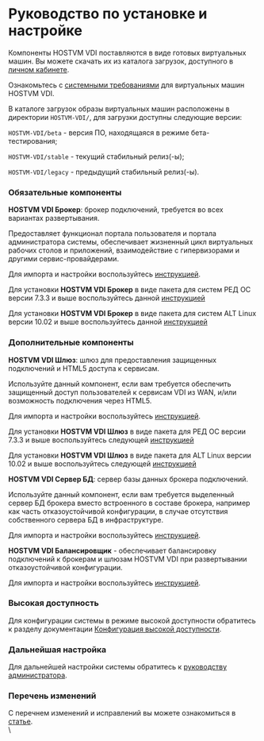 # Руководство по установке и настройке

Компоненты HOSTVM VDI поставляются в виде готовых виртуальных машин. Вы можете скачать их из каталога загрузок, доступного в [личном кабинете](https://lk.pvhostvm.ru).

Ознакомьтесь с [системными требованиями](https://kb.pvhostvm.ru/hostvm-vdi/hostvm-vdi-installation-guide/requirements) для виртуальных машин HOSTVM VDI.

В каталоге загрузок образы виртуальных машин расположены в директории `HOSTVM-VDI/`, для загрузки доступны следующие версии:

`HOSTVM-VDI/beta` - версия ПО, находящаяся в режиме бета-тестирования;

`HOSTVM-VDI/stable` - текущий стабильный релиз(-ы);

`HOSTVM-VDI/legacy` - предыдущий стабильный релиз(-ы).

### Обязательные компоненты <a href="#mandatory" id="mandatory"></a>

**HOSTVM VDI Брокер**: брокер подключений, требуется во всех вариантах развертывания.

Предоставляет функционал портала пользователя и портала администратора системы, обеспечивает жизненный цикл виртуальных рабочих столов и приложений, взаимодействие с гипервизорами и другими сервис-провайдерами.

Для импорта и настройки воспользуйтесь [инструкцией](https://kb.pvhostvm.ru/hostvm-vdi/hostvm-vdi-installation-guide/hostvm-vdi-ova-install).

Для установки **HOSTVM VDI Брокер** в виде пакета для систем РЕД ОС версии 7.3.3 и выше воспользуйтесь данной [инструкцией](https://kb.pvhostvm.ru/hostvm-vdi/hostvm-vdi-installation-guide/hostvm-vdi-ova-install/paketnaya-ustanovka-brokera-dlya-red-os)

Для установки  **HOSTVM VDI Брокер** в виде пакета для систем ALT Linux версии 10.02 и выше воспользуйтесь данной [инструкцией](https://kb.pvhostvm.ru/hostvm-vdi/hostvm-vdi-installation-guide/hostvm-vdi-ova-install/paketnaya-ustanovka-brokera-dlya-alt-linux)

### Дополнительные компоненты <a href="#optional" id="optional"></a>

**HOSTVM VDI Шлюз**: шлюз для предоставления защищенных подключений и HTML5 доступа к сервисам.

Используйте данный компонент, если вам требуется обеспечить защищенный доступ пользователей к сервисам VDI из WAN, и/или возможность подключения через HTML5.

Для импорта и настройки воспользуйтесь [инструкцией](https://kb.pvhostvm.ru/hostvm-vdi/hostvm-vdi-installation-guide/tunneler-appliance-deploy).

Для установки **HOSTVM VDI Шлюз** в виде пакета для РЕД ОС версии 7.3.3 и выше воспользуйтесь следующей [инструкцией](https://kb.pvhostvm.ru/hostvm-vdi/hostvm-vdi-installation-guide/tunneler-appliance-deploy/paketnaya-ustanovka-tunnelera-dlya-red-os)

Для установки **HOSTVM VDI Шлюз** в виде пакета для ALT Linux версии 10.02 и выше воспользуйтесь следующей [инструкцией](https://kb.pvhostvm.ru/hostvm-vdi/hostvm-vdi-installation-guide/tunneler-appliance-deploy/paketnaya-ustanovka-tunnelera-dlya-alt-linux)

**HOSTVM VDI Сервер БД**: сервер базы данных брокера подключений.

Используйте данный компонент, если вам требуется выделенный сервер БД брокера вместо встроенного в составе брокера, например как часть отказоустойчивой конфигурации, в случае отсутствия собственного сервера БД в инфраструктуре.

Для импорта и настройки воспользуйтесь [инструкцией](https://kb.pvhostvm.ru/hostvm-vdi/hostvm-vdi-installation-guide/vdi-db).

**HOSTVM VDI Балансировщик** - обеспечивает балансировку подключений к брокерам и шлюзам HOSTVM VDI при развертывании отказоустойчивой конфигурации.

Для импорта и настройки воспользуйтесь [инструкцией](https://kb.pvhostvm.ru/hostvm-vdi/hostvm-vdi-installation-guide/haproxy).

### Высокая доступность

Для конфигурации системы в режиме высокой доступности обратитесь к разделу документации [Конфигурация высокой доступности](high-availability/).

### Дальнейшая настройка

Для дальнейшей настройки системы обратитесь к [руководству администратора](https://kb.pvhostvm.ru/hostvm-vdi/hostvm-vdi-admin-guide).

### Перечень изменений

С перечнем изменений и исправлений вы можете ознакомиться в [статье](https://kb.pvhostvm.ru/hostvm-vdi/hostvm-vdi-installation-guide/changelog).\
\
